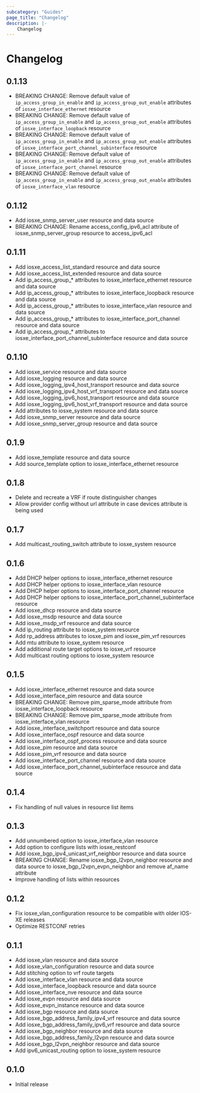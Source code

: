 ```yaml
---
subcategory: "Guides"
page_title: "Changelog"
description: |-
    Changelog
---
```


# Changelog

## 0.1.13

- BREAKING CHANGE: Remove default value of `ip_access_group_in_enable` and `ip_access_group_out_enable` attributes of `iosxe_interface_ethernet` resource
- BREAKING CHANGE: Remove default value of `ip_access_group_in_enable` and `ip_access_group_out_enable` attributes of `iosxe_interface_loopback` resource
- BREAKING CHANGE: Remove default value of `ip_access_group_in_enable` and `ip_access_group_out_enable` attributes of `iosxe_interface_port_channel_subinterface` resource
- BREAKING CHANGE: Remove default value of `ip_access_group_in_enable` and `ip_access_group_out_enable` attributes of `iosxe_interface_port_channel` resource
- BREAKING CHANGE: Remove default value of `ip_access_group_in_enable` and `ip_access_group_out_enable` attributes of `iosxe_interface_vlan` resource

## 0.1.12

- Add iosxe_snmp_server_user resource and data source
- BREAKING CHANGE: Rename access_config_ipv6_acl attribute of iosxe_snmp_server_group resource to access_ipv6_acl

## 0.1.11

- Add iosxe_access_list_standard resource and data source
- Add iosxe_access_list_extended resource and data source
- Add ip_access_group_* attributes to iosxe_interface_ethernet resource and data source
- Add ip_access_group_* attributes to iosxe_interface_loopback resource and data source
- Add ip_access_group_* attributes to iosxe_interface_vlan resource and data source
- Add ip_access_group_* attributes to iosxe_interface_port_channel resource and data source
- Add ip_access_group_* attributes to iosxe_interface_port_channel_subinterface resource and data source

## 0.1.10

- Add iosxe_service resource and data source
- Add iosxe_logging resource and data source
- Add iosxe_logging_ipv4_host_transport resource and data source
- Add iosxe_logging_ipv4_host_vrf_transport resource and data source
- Add iosxe_logging_ipv6_host_transport resource and data source
- Add iosxe_logging_ipv6_host_vrf_transport resource and data source
- Add attributes to iosxe_system resource and data source
- Add iosxe_snmp_server resource and data source
- Add iosxe_snmp_server_group resource and data source

## 0.1.9

- Add iosxe_template resource and data source
- Add source_template option to iosxe_interface_ethernet resource

## 0.1.8

- Delete and recreate a VRF if route distinguisher changes
- Allow provider config without url attribute in case devices attribute is being used

## 0.1.7

- Add multicast_routing_switch attribute to iosxe_system resource

## 0.1.6

- Add DHCP helper options to iosxe_interface_ethernet resource
- Add DHCP helper options to iosxe_interface_vlan resource
- Add DHCP helper options to iosxe_interface_port_channel resource
- Add DHCP helper options to iosxe_interface_port_channel_subinterface resource
- Add iosxe_dhcp resource and data source
- Add iosxe_msdp resource and data source
- Add iosxe_msdp_vrf resource and data source
- Add ip_routing attribute to iosxe_system resource
- Add rp_address attributes to iosxe_pim and iosxe_pim_vrf resources
- Add mtu attribute to iosxe_system resource
- Add additional route target options to iosxe_vrf resource
- Add multicast routing options to iosxe_system resource

## 0.1.5

- Add iosxe_interface_ethernet resource and data source
- Add iosxe_interface_pim resource and data source
- BREAKING CHANGE: Remove pim_sparse_mode attribute from iosxe_interface_loopback resource
- BREAKING CHANGE: Remove pim_sparse_mode attribute from iosxe_interface_vlan resource
- Add iosxe_interface_switchport resource and data source
- Add iosxe_interface_ospf resource and data source
- Add iosxe_interface_ospf_process resource and data source
- Add iosxe_pim resource and data source
- Add iosxe_pim_vrf resource and data source
- Add iosxe_interface_port_channel resource and data source
- Add iosxe_interface_port_channel_subinterface resource and data source

## 0.1.4

- Fix handling of null values in resource list items

## 0.1.3

- Add unnumbered option to iosxe_interface_vlan resource
- Add option to configure lists with iosxe_restconf
- Add iosxe_bgp_ipv4_unicast_vrf_neighbor resource and data source
- BREAKING CHANGE: Rename iosxe_bgp_l2vpn_neighbor resource and data source to iosxe_bgp_l2vpn_evpn_neighbor and remove af_name attribute
- Improve handling of lists within resources

## 0.1.2

- Fix iosxe_vlan_configuration resource to be compatible with older IOS-XE releases
- Optimize RESTCONF retries

## 0.1.1

- Add iosxe_vlan resource and data source
- Add iosxe_vlan_configuration resource and data source
- Add stitching option to vrf route targets
- Add iosxe_interface_vlan resource and data source
- Add iosxe_interface_loopback resource and data source
- Add iosxe_interface_nve resource and data source
- Add iosxe_evpn resource and data source
- Add iosxe_evpn_instance resource and data source
- Add iosxe_bgp resource and data source
- Add iosxe_bgp_address_family_ipv4_vrf resource and data source
- Add iosxe_bgp_address_family_ipv6_vrf resource and data source
- Add iosxe_bgp_neighbor resource and data source
- Add iosxe_bgp_address_family_l2vpn resource and data source
- Add iosxe_bgp_l2vpn_neighbor resource and data source
- Add ipv6_unicast_routing option to iosxe_system resource

## 0.1.0

- Initial release

